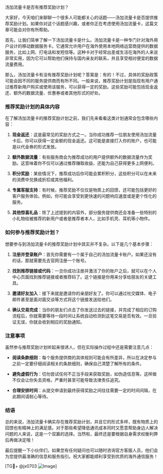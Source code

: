 汤加流量卡是否有推荐奖励计划？

大家好，今天咱们来聊聊一个很多人可能都关心的话题——汤加流量卡是否提供推荐奖励计划。如果你对这个话题感兴趣，或者你正在考虑使用汤加流量卡，这篇文章可能会对你有所帮助。

首先，让我们简单了解一下汤加流量卡是什么。汤加流量卡是一种专门针对海外用户设计的移动数据服务卡。它通常允许用户在海外使用本地网络运营商提供的数据服务，比如上网、打电话和发短信等。这种卡对于经常出差或生活在海外的人来说非常实用，因为它可以帮助他们保持与国内亲友的联系，并且享受相对便宜的数据流量费用。

那么，汤加流量卡有没有推荐奖励计划呢？答案是：有的！不过，具体的奖励政策可能会因不同的服务提供商而有所不同。一般来说，推荐奖励计划是指现有用户通过推荐新用户购买或使用该服务，可以获得一定的奖励。这些奖励可能包括现金返还、额外的数据流量、优惠券或者其他形式的好处。

### 推荐奖励计划的具体内容

在了解汤加流量卡的推荐奖励计划之前，我们先来看看这类计划通常会包含哪些内容：

1. **现金返还**：这是最常见的奖励方式之一。当你成功推荐一位朋友使用汤加流量卡后，你可以获得一定金额的现金返还。这可能是直接打入你的账户，也可能是以代金券的形式发放。

2. **额外数据流量**：有些服务商会为推荐成功的用户提供额外的数据流量作为奖励。这意味着你不仅可以通过推荐赚取收益，还能为自己获得更多上网便利。

3. **积分奖励**：某些情况下，推荐成功后你可能会累积积分，这些积分可以在未来的消费中兑换成折扣或其他福利。

4. **专属客服支持**：有时候，推荐奖励不仅仅是物质上的回馈，还可能包括更好的客户服务体验。例如，你可能会享受到更快速的问题响应速度或是更个性化的服务。

5. **其他惊喜礼品**：除了上述提到的内容外，部分服务提供商还会准备一些特别的小礼物给被推荐的新用户或者是推荐者本人，比如手机壳、耳机等小物件。

### 如何参与推荐奖励计划？

想要参与到汤加流量卡的推荐奖励计划中其实并不复杂。以下是几个基本步骤：

1. **注册并登录账户**：首先你需要有一个属于自己的汤加流量卡账户。如果还没有的话，那就需要先去官网注册一个账号。

2. **找到推荐链接或代码**：一旦你成功注册并激活了你的账户之后，就可以在个人中心页面找到推荐链接或者推荐码了。这个链接是你用来分享给朋友的关键工具。

3. **邀请好友加入**：接下来就是邀请你的亲朋好友了。你可以通过社交媒体、电子邮件甚至是面对面交谈等方式将这个链接发送给他们。

4. **确认交易完成**：当你的朋友们点击了你发送过去的链接，并完成了相应的订购流程后，你就需要等待一段时间让系统自动检测到这笔交易是否有效。一旦验证无误，你就会收到相应的奖励通知。

### 注意事项

虽然参与推荐奖励计划听起来很诱人，但在实际操作过程中还是需要注意几点：

- **阅读条款细则**：每个服务提供商的具体规则可能会有所差异，所以在决定参与之前一定要仔细阅读相关的条款细则，确保自己清楚了解所有的条件。
  
- **避免虚假行为**：切勿尝试任何不正当手段来获取奖励，如伪造信息等。这样做不仅会让你失去资格，严重时甚至可能导致法律责任追究。

- **合理安排时间**：从提交申请到最终获得奖励之间往往需要一定的时间间隔，在此期间请耐心等待。

### 结语

总的来说，汤加流量卡确实存在推荐奖励计划，并且它的形式多样，既有物质上的回馈也有精神上的满足感。对于那些希望降低通讯成本同时又愿意帮助身边人解决问题的人来说，这是一个双赢的选择。当然啦，最终还是要根据自身需求权衡利弊后再做决定哦！

最后提醒一下小伙伴们，如果您有任何疑问也可以随时咨询官方客服人员，他们会为您提供最准确的信息和服务指引。祝大家都能顺利享受到优质的海外通信服务！

[TG💪+ @jx0703 ![Image](https://github.com/user-attachments/assets/dbca1d08-cadb-493c-b0ec-ad6f7a83f270)]